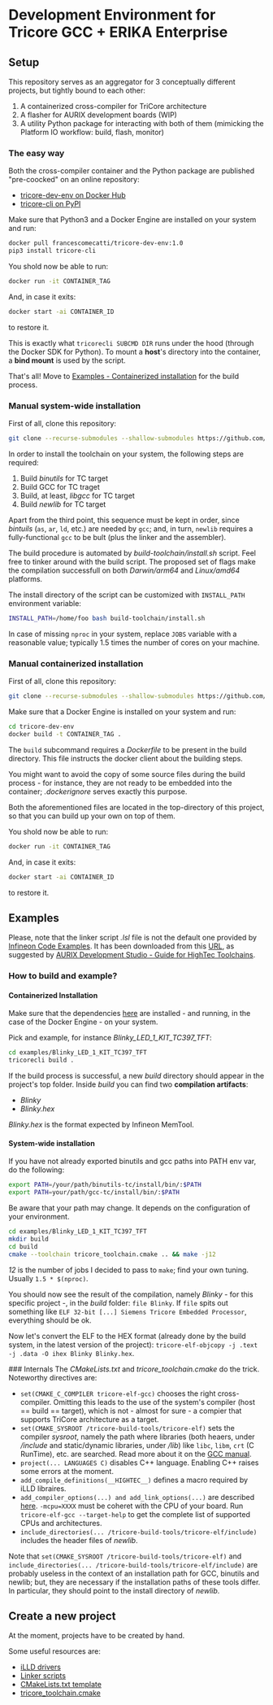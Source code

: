 # Development Environment for Tricore GCC + ERIKA Enterprise

## Setup
This repository serves as an aggregator for 3 conceptually different projects, but tightly bound to each other:
 1. A containerized cross-compiler for TriCore architecture
 2. A flasher for AURIX development boards (WIP)
 3. A utility Python package for interacting with both of them (mimicking the Platform IO workflow: build, flash, monitor)

### The easy way
Both the cross-compiler container and the Python package are published "pre-coocked" on an online repository:
 - [tricore-dev-env on Docker Hub](https://hub.docker.com/repository/docker/francescomecatti/tricore-dev-env)
 - [tricore-cli on PyPI](https://pypi.org/project/tricore-cli/)

Make sure that Python3 and a Docker Engine are installed on your system and run:
```bash
docker pull francescomecatti/tricore-dev-env:1.0
pip3 install tricore-cli
```

You shold now be able to run:
```bash
docker run -it CONTAINER_TAG
```

And, in case it exits:
```bash
docker start -ai CONTAINER_ID
```
to restore it.

This is exactly what `tricorecli SUBCMD DIR` runs under the hood (through the Docker SDK for Python). To mount a **host**'s directory into the container, a **bind mount** is used by the script.

That's all! Move to [Examples - Containerized installation](#containerized-installation) for the build process.

### Manual system-wide installation
First of all, clone this repository:
```bash
git clone --recurse-submodules --shallow-submodules https://github.com/mc-cat-tty/tricore-dev-env
```

In order to install the toolchain on your system, the following steps are required:
 1. Build _binutils_ for TC target
 2. Build GCC for TC traget
 3. Build, at least, _libgcc_ for TC target
 4. Build _newlib_ for TC target

Apart from the third point, this sequence must be kept in order, since _bintuils_ (`as`, `ar`, `ld`, etc.) are needed by `gcc`; and, in turn, `newlib` requires a fully-functional `gcc` to be bult (plus the linker and the assembler).

The build procedure is automated by _build-toolchain/install.sh_ script. Feel free to tinker around with the build script.
The proposed set of flags make the compilation successfull on both _Darwin/arm64_ and _Linux/amd64_ platforms.

The install directory of the script can be customized with `INSTALL_PATH` environment variable:
```bash
INSTALL_PATH=/home/foo bash build-toolchain/install.sh
```

In case of missing `nproc` in your system, replace `JOBS` variable with a reasonable value; typically 1.5 times the number of cores on your machine.

### Manual containerized installation
First of all, clone this repository:
```bash
git clone --recurse-submodules --shallow-submodules https://github.com/mc-cat-tty/tricore-dev-env
```

Make sure that a Docker Engine is installed on your system and run:
```bash
cd tricore-dev-env
docker build -t CONTAINER_TAG .
```

The `build` subcommand requires a _Dockerfile_ to be present in the build directory. This file instructs the docker client about the building steps.

You might want to avoid the copy of some source files during the build process - for instance, they are not ready to be embedded into the container; _.dockerignore_ serves exactly this purpose.

Both the aforementioned files are located in the top-directory of this project, so that you can build up your own on top of them.

You shold now be able to run:
```bash
docker run -it CONTAINER_TAG
```

And, in case it exits:
```bash
docker start -ai CONTAINER_ID
```
to restore it.

## Examples
Please, note that the linker script _.lsl_ file is not the default one provided by [Infineon Code Examples](https://github.com/Infineon/AURIX_code_examples). It has been downloaded from this [URL](https://nextcloud.hightec-rt.com/index.php/s/BG72PCMP7jrEcki), as suggested by [AURIX Development Studio - Guide for HighTec Toolchains](https://free-entry-toolchain.hightec-rt.com/aurix_dev_studio_with_hightec_gcc.pdf).

### How to build and example?
#### Containerized Installation
Make sure that the dependencies [here](#the-easy-way) are installed - and running, in the case of the Docker Engine - on your system.

Pick and example, for instance _Blinky_LED\_1\_KIT\_TC397\_TFT_:
```bash
cd examples/Blinky_LED_1_KIT_TC397_TFT
tricorecli build .
```

If the build process is successful, a new _build_ directory should appear in the project's top folder. Inside _build_ you can find two **compilation artifacts**:
 - _Blinky_
 - _Blinky.hex_

_Blinky.hex_ is the format expected by Infineon MemTool.

#### System-wide installation
If you have not already exported binutils and gcc paths into PATH env var, do the following:
```bash
export PATH=/your/path/binutils-tc/install/bin/:$PATH
export PATH=your/path/gcc-tc/install/bin/:$PATH
```

Be aware that your path may change. It depends on the configuration of your environment.

```bash
cd examples/Blinky_LED_1_KIT_TC397_TFT
mkdir build
cd build
cmake --toolchain tricore_toolchain.cmake .. && make -j12
```

_12_ is the number of jobs I decided to pass to `make`; find your own tuning. Usually `1.5 * $(nproc)`.

You should now see the result of the compilation, namely _Blinky_ - for this specific project -, in the _build_ folder: `file Blinky`. If `file` spits out something like `ELF 32-bit [...] Siemens Tricore Embedded Processor`, everything should be ok.

Now let's convert the ELF to the HEX format (already done by the build system, in the latest version of the project): `tricore-elf-objcopy -j .text -j .data -O ihex Blinky Blinky.hex`.

### Internals
The _CMakeLists.txt_ and _tricore\_toolchain.cmake_ do the trick. Noteworthy directives are:
 - `set(CMAKE_C_COMPILER tricore-elf-gcc)` chooses the right cross-compiler. Omitting this leads to the use of the system's compiler (host == build == target), which is not - almost for sure - a compier that supports TriCore architecture as a target.
 - `set(CMAKE_SYSROOT /tricore-build-tools/tricore-elf)` sets the compiler _sysroot_, namely the path where libraries (both heaers, under _/include_ and static/dynamic libraries, under _/lib_) like `libc`, `libm`, `crt` (C RunTime), etc. are searched. Read more about it on the [GCC manual](https://gcc.gnu.org/onlinedocs/gcc/Directory-Options.html).
 - `project(... LANGUAGES C)` disables C++ language. Enabling C++ raises some errors at the moment.
 - `add_compile_definitions(__HIGHTEC__)` defines a macro required by iLLD libraires.
 - `add_compiler_options(...) and add_link_options(...)` are described [here](https://free-entry-toolchain.hightec-rt.com/aurix_dev_studio_with_hightec_gcc.pdf). `-mcpu=XXXX` must be coheret with the CPU of your board. Run `tricore-elf-gcc --target-help` to get the complete list of supported CPUs and architectures.
 - `include_directories(... /tricore-build-tools/tricore-elf/include)` includes the header files of _newlib_. 

Note that `set(CMAKE_SYSROOT /tricore-build-tools/tricore-elf)` and `include_directories(... /tricore-build-tools/tricore-elf/include)` are probably useless in the context of an installation path for GCC, binutils and newlib; but, they are necessary if the installation paths of these tools differ. 
In particular, they should point to the install directory of _newlib_.

## Create a new project
At the moment, projects have to be created by hand.

Some useful resources are:
 - [iLLD drivers](https://www.infineon.com/cms/en/tools/aurix-embedded-sw/aurix-illd-drivers/)
 - [Linker scripts](https://nextcloud.hightec-rt.com/index.php/s/BG72PCMP7jrEcki)
 - [CMakeLists.txt template](project-template/CMakeLists.txt)
 - [tricore_toolchain.cmake](project-template/tricore_toolchain.cmake)
 